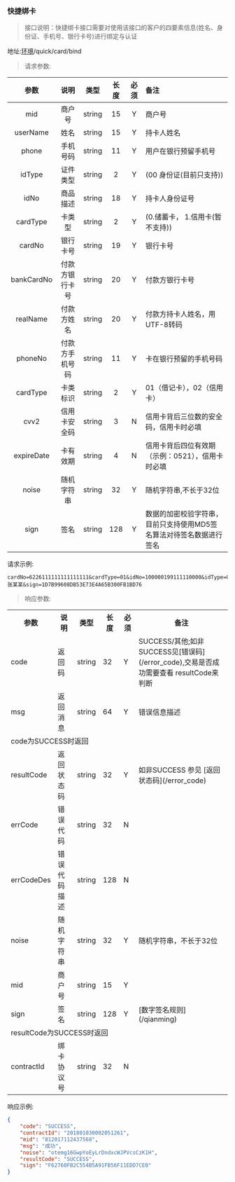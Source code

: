 
### 快捷绑卡
> 接口说明：快捷绑卡接口需要对使用该接口的客户的四要素信息(姓名、身份证、手机号、银行卡号)进行绑定与认证

地址:[环境](/tech)/quick/card/bind

> 请求参数:

| 参数 | 说明 | 类型 | 长度 | 必须 | 备注 |
|:-----:|:--------:|:------:|:-------:|:------:|:---------------|
|mid|               商户号|         string|    15|     Y|  商户号|
|userName|         	姓名|       string|    15|    Y|  持卡人姓名|
|phone|           手机号码|   string|    11|     Y|  用户在银行预留手机号|
|idType|           证件类型|    string |   2|     Y|  (00 身份证(目前只支持))|
|idNo|              商品描述|    string |   18|     Y|  持卡人身份证号|
|cardType|            卡类型|    string|    2|   Y|  (0.储蓄卡， 1.信用卡(暂不支持))|
|cardNo|          银行卡号|string| 19|     Y|  银行卡号|
|bankCardNo|        付款方银行卡号|string  |   20|     Y|  付款方银行卡号|
|realName|          付款方姓名|   string |   20|     Y|  付款方持卡人姓名，用UTF-8转码|
|phoneNo|           付款方手机号码|string| 11|     Y|  卡在银行预留的手机号码|
|cardType|          卡类标识|    string |   2|     Y|  01（借记卡），02（信用卡）|
|cvv2|               信用卡安全码|       string|     3|      N| 信用卡背后三位数的安全码，信用卡时必填|
|expireDate|       卡有效期|string| 4|      N|  信用卡背后四位有效期（示例：0521），信用卡时必填|
|noise|             随机字符串|  string|     32|     Y|  随机字符串,不长于32位|
|sign|              签名  |       string|     128|    Y|数据的加密校验字符串，目前只支持使用MD5签名算法对待签名数据进行签名|


请求示例:
```
cardNo=6226111111111111111&cardType=01&idNo=100000199111110000&idType=00&mid=822017111034824&noise=07e5114a22dc49bfa13d4a70b2aa9a94&phone=15011111111&userName=张某某&sign=1D7B99608DB53E73E4A65B300FB1BD76
```


> 响应参数:

<table>
    <tr>
        <th>参数</th>
        <th>说明</th>
        <th>类型</th>
        <th>长度</th>
        <th>必须</th>
        <th>备注</th>
    </tr>
    <tr>
        <td>code</td>
        <td>返回码</td>
        <td>string</td>
        <td>32</td>
        <td>Y</td>
        <td>SUCCESS/其他;如非SUCCESS见[错误码](/error_code),交易是否成功需要查看 resultCode来判断</td>
    </tr>
    <tr>
        <td>msg</td>
        <td>返回消息</td>
        <td>string</td>
        <td>64</td>
        <td>Y</td>
        <td>错误信息描述</td>
    </tr>
    <tr>
        <td colspan="6">code为SUCCESS时返回</td>
    </tr>
    <tr>
        <td>resultCode</td>
        <td>返回状态码</td>
        <td>string</td>
        <td>32</td>
        <td>Y</td>
        <td>如非SUCCESS 参见 [返回状态码](/error_code)</td>
    </tr>
    <tr>
        <td>errCode</td>
        <td>错误代码</td>
        <td>string</td>
        <td>32</td>
        <td>N</td>
        <td></td>
    </tr>
    <tr>
        <td>errCodeDes</td>
        <td>错误代码描述</td>
        <td>string</td>
        <td>128</td>
        <td>N</td>
        <td></td>
    </tr>
    <tr>
        <td>noise</td>
        <td>随机字符串</td>
        <td>string</td>
        <td>32</td>
        <td>Y</td>
        <td>随机字符串，不长于32位</td>
    </tr>
    <tr>
        <td>mid</td>
        <td>商户号</td>
        <td>string</td>
        <td>15</td>
        <td>Y</td>
        <td></td>
    </tr>
    <tr>
        <td>sign</td>
        <td>签名</td>
        <td>string</td>
        <td>128</td>
        <td>Y</td>
        <td>[数字签名规则](/qianming)</td>
    </tr>
    <tr>
        <td colspan="6">resultCode为SUCCESS时返回</td>
    </tr>
    <tr>
        <td>contractId</td>
        <td>绑卡协议号</td>
        <td>string</td>
        <td>32</td>
        <td>N</td>
        <td></td>
    </tr>
</table>

响应示例:
```json
{
    "code": "SUCCESS",
    "contractId": "201801030002051261",
    "mid": "812017112437568",
    "msg": "成功",
    "noise": "otemg16GwpYoEyLrDndxcWJPVcsCzK1H",
    "resultCode": "SUCCESS",
    "sign": "F62760FB2C554B5A91FB56F11EDD7CE0"
}
```

